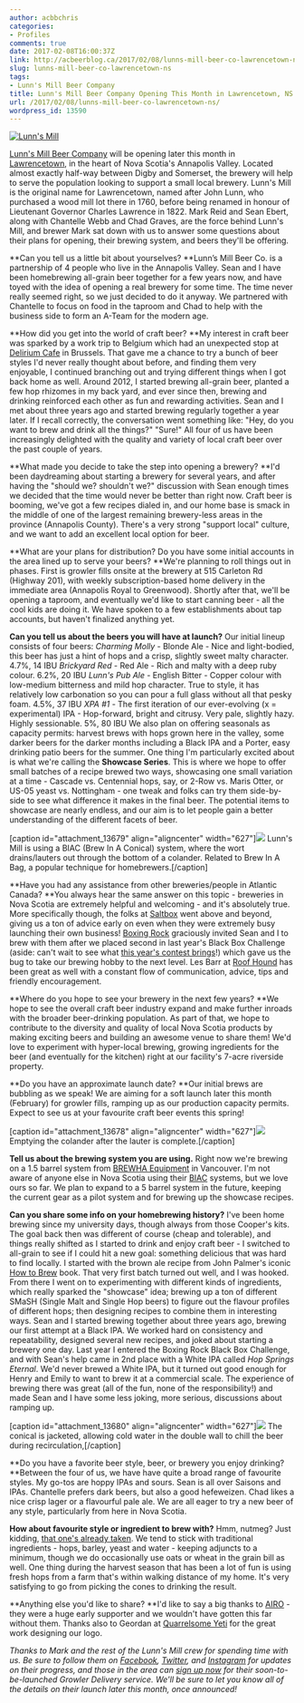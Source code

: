 ```yaml
---
author: acbbchris
categories:
- Profiles
comments: true
date: 2017-02-08T16:00:37Z
link: http://acbeerblog.ca/2017/02/08/lunns-mill-beer-co-lawrencetown-ns/
slug: lunns-mill-beer-co-lawrencetown-ns
tags:
- Lunn's Mill Beer Company
title: Lunn's Mill Beer Company Opening This Month in Lawrencetown, NS
url: /2017/02/08/lunns-mill-beer-co-lawrencetown-ns/
wordpress_id: 13590
---
```


[![Lunn's Mill](http://acbeerblog.ca/wp-content/uploads/2018/02/LunnsMill20170207-668x1024.png)](http://acbeerblog.ca/wp-content/uploads/2018/02/LunnsMill20170207.png)


[Lunn's Mill Beer Company](https://lunnsmill.beer/) will be opening later this month in [Lawrencetown](https://goo.gl/maps/iWnP9vLMAvA2), in the heart of Nova Scotia's Annapolis Valley. Located almost exactly half-way between Digby and Somerset, the brewery will help to serve the population looking to support a small local brewery. Lunn's Mill is the original name for Lawrencetown, named after John Lunn, who purchased a wood mill lot there in 1760, before being renamed in honour of Lieutenant Governor Charles Lawrence in 1822. Mark Reid and Sean Ebert, along with Chantelle Webb and Chad Graves, are the force behind Lunn's Mill, and brewer Mark sat down with us to answer some questions about their plans for opening, their brewing system, and beers they'll be offering.

**Can you tell us a little bit about yourselves?
**Lunn’s Mill Beer Co. is a partnership of 4 people who live in the Annapolis Valley. Sean and I have been homebrewing all-grain beer together for a few years now, and have toyed with the idea of opening a real brewery for some time. The time never really seemed right, so we just decided to do it anyway. We partnered with Chantelle to focus on food in the taproom and Chad to help with the business side to form an A-Team for the modern age.

**How did you get into the world of craft beer?
**My interest in craft beer was sparked by a work trip to Belgium which had an unexpected stop at [Delirium Cafe](http://www.deliriumcafe.be/bar/) in Brussels. That gave me a chance to try a bunch of beer styles I'd never really thought about before, and finding them very enjoyable, I continued branching out and trying different things when I got back home as well. Around 2012, I started brewing all-grain beer, planted a few hop rhizomes in my back yard, and ever since then, brewing and drinking reinforced each other as fun and rewarding activities.
Sean and I met about three years ago and started brewing regularly together a year later. If I recall correctly, the conversation went something like: "Hey, do you want to brew and drink all the things?" "Sure!"
All four of us have been increasingly delighted with the quality and variety of local craft beer over the past couple of years.

**What made you decide to take the step into opening a brewery?
**I'd been daydreaming about starting a brewery for several years, and after having the "should we? shouldn't we?" discussion with Sean enough times we decided that the time would never be better than right now. Craft beer is booming, we've got a few recipes dialed in, and our home base is smack in the middle of one of the largest remaining brewery-less areas in the province (Annapolis County).
There's a very strong "support local" culture, and we want to add an excellent local option for beer.

**What are your plans for distribution? Do you have some initial accounts in the area lined up to serve your beers?
**We're planning to roll things out in phases. First is growler fills onsite at the brewery at 515 Carleton Rd (Highway 201), with weekly subscription-based home delivery in the immediate area (Annapolis Royal to Greenwood). Shortly after that, we'll be opening a taproom, and eventually we'd like to start canning beer - all the cool kids are doing it. We have spoken to a few establishments about tap accounts, but haven't finalized anything yet.

**Can you tell us about the beers you will have at launch?**
Our initial lineup consists of four beers:
_Charming Molly_ - Blonde Ale - Nice and light-bodied, this beer has just a hint of hops and a crisp, slightly sweet malty character. 4.7%, 14 IBU
_Brickyard Red_ - Red Ale - Rich and malty with a deep ruby colour. 6.2%, 20 IBU
_Lunn's Pub Ale_ - English Bitter - Copper colour with low-medium bitterness and mild hop character. True to style, it has relatively low carbonation so you can pour a full glass without all that pesky foam. 4.5%, 37 IBU
_XPA #1_ - The first iteration of our ever-evolving (x = experimental) IPA - Hop-forward, bright and citrusy. Very pale, slightly hazy. Highly sessionable. 5%, 80 IBU
We also plan on offering seasonals as capacity permits: harvest brews with hops grown here in the valley, some darker beers for the darker months including a Black IPA and a Porter, easy drinking patio beers for the summer.
One thing I'm particularly excited about is what we're calling the **Showcase Series**. This is where we hope to offer small batches of a recipe brewed two ways, showcasing one small variation at a time - Cascade vs. Centennial hops, say, or 2-Row vs. Maris Otter, or US-05 yeast vs. Nottingham - one tweak and folks can try them side-by-side to see what difference it makes in the final beer. The potential items to showcase are nearly endless, and our aim is to let people gain a better understanding of the different facets of beer.

[caption id="attachment_13679" align="aligncenter" width="627"][![](http://acbeerblog.ca/wp-content/uploads/2018/02/2017-01-20-20.33.21-e1486571224166-759x1024.jpg)](http://acbeerblog.ca/wp-content/uploads/2018/02/2017-01-20-20.33.21-e1486571224166.jpg) Lunn's Mill is using a BIAC (Brew In A Conical) system, where the wort drains/lauters out through the bottom of a colander. Related to Brew In A Bag, a popular technique for homebrewers.[/caption]

**Have you had any assistance from other breweries/people in Atlantic Canada?
**You always hear the same answer on this topic - breweries in Nova Scotia are extremely helpful and welcoming - and it's absolutely true. More specifically though, the folks at [Saltbox](http://www.saltboxbrewingcompany.ca/) went above and beyond, giving us a ton of advice early on even when they were extremely busy launching their own business! [Boxing Rock](http://www.boxingrock.ca/) graciously invited Sean and I to brew with them after we placed second in last year's Black Box Challenge (aside: can't wait to see what [this year's contest brings](http://boxingrock.ca/blackbox2017)!) which gave us the bug to take our brewing hobby to the next level. Les Barr at [Roof Hound](https://www.facebook.com/roofhound/) has been great as well with a constant flow of communication, advice, tips and friendly encouragement.

**Where do you hope to see your brewery in the next few years?
**We hope to see the overall craft beer industry expand and make further inroads with the broader beer-drinking population. As part of that, we hope to contribute to the diversity and quality of local Nova Scotia products by making exciting beers and building an awesome venue to share them! We'd love to experiment with hyper-local brewing, growing ingredients for the beer (and eventually for the kitchen) right at our facility's 7-acre riverside property.

**Do you have an approximate launch date?
**Our initial brews are bubbling as we speak! We are aiming for a soft launch later this month (February) for growler fills, ramping up as our production capacity permits. Expect to see us at your favourite craft beer events this spring!

[caption id="attachment_13678" align="aligncenter" width="627"][![](http://acbeerblog.ca/wp-content/uploads/2018/02/2017-02-03-21.31.16-913x1024.jpg)](http://acbeerblog.ca/wp-content/uploads/2018/02/2017-02-03-21.31.16.jpg) Emptying the colander after the lauter is complete.[/caption]

**Tell us about the brewing system you are using.**
Right now we're brewing on a 1.5 barrel system from [BREWHA Equipment](https://brewhaequipment.com/) in Vancouver. I'm not aware of anyone else in Nova Scotia using their [BIAC](https://brewhaequipment.com/blogs/howtobrewbeer/13081329-how-to-all-grain-brew-in-the-biac) systems, but we love ours so far. We plan to expand to a 5 barrel system in the future, keeping the current gear as a pilot system and for brewing up the showcase recipes.

**Can you share some info on your homebrewing history?**
I've been home brewing since my university days, though always from those Cooper's kits. The goal back then was different of course (cheap and tolerable), and things really shifted as I started to drink and enjoy craft beer - I switched to all-grain to see if I could hit a new goal: something delicious that was hard to find locally. I started with the brown ale recipe from John Palmer's iconic [How to Brew](http://www.howtobrew.com/) book. That very first batch turned out well, and I was hooked. From there I went on to experimenting with different kinds of ingredients, which really sparked the "showcase" idea; brewing up a ton of different SMaSH (Single Malt and Single Hop beers) to figure out the flavour profiles of different hops; then designing recipes to combine them in interesting ways.
Sean and I started brewing together about three years ago, brewing our first attempt at a Black IPA. We worked hard on consistency and repeatability, designed several new recipes, and joked about starting a brewery one day.
Last year I entered the Boxing Rock Black Box Challenge, and with Sean's help came in 2nd place with a White IPA called _Hop Springs Eternal_. We'd never brewed a White IPA, but it turned out good enough for Henry and Emily to want to brew it at a commercial scale. The experience of brewing there was great (all of the fun, none of the responsibility!) and made Sean and I have some less joking, more serious, discussions about ramping up.

[caption id="attachment_13680" align="aligncenter" width="627"][![](http://acbeerblog.ca/wp-content/uploads/2018/02/2017-01-21-01.22.18-702x1024.jpg)](http://acbeerblog.ca/wp-content/uploads/2018/02/2017-01-21-01.22.18.jpg) The conical is jacketed, allowing cold water in the double wall to chill the beer during recirculation,[/caption]

**Do you have a favorite beer style, beer, or brewery you enjoy drinking?
**Between the four of us, we have have quite a broad range of favourite styles. My go-tos are hoppy IPAs and sours. Sean is all over Saisons and IPAs. Chantelle prefers dark beers, but also a good hefeweizen. Chad likes a nice crisp lager or a flavourful pale ale. We are all eager to try a new beer of any style, particularly from here in Nova Scotia.

**How about favourite style or ingredient to brew with?**
Hmm, nutmeg? Just kidding, [that one's already taken](https://902brewcast.simplecast.fm/8). We tend to stick with traditional ingredients - hops, barley, yeast and water - keeping adjuncts to a minimum, though we do occasionally use oats or wheat in the grain bill as well. One thing during the harvest season that has been a lot of fun is using fresh hops from a farm that's within walking distance of my home. It's very satisfying to go from picking the cones to drinking the result.

**Anything else you'd like to share?
**I'd like to say a big thanks to [AIRO](http://ruralopportunity.com/) - they were a huge early supporter and we wouldn't have gotten this far without them.
Thanks also to Geordan at [Quarrelsome Yeti](http://yetifight.com/) for the great work designing our logo.

_Thanks to Mark and the rest of the Lunn's Mill crew for spending time with us. Be sure to follow them on [Facebook](https://www.facebook.com/LunnsMill/), [Twitter](https://twitter.com/LunnsMill/), and [Instagram](https://www.instagram.com/lunnsmill/) for updates on their progress, and those in the area can [sign up now](mailto:preorder@lunnsmill.beer?subject=Sign%20Me%20Up%20please&amp;body=Gimme%20Some%20Of%20That%20Tasty%20Beer!) for their soon-to-be-launched Growler Delivery service. We'll be sure to let you know all of the details on their launch later this month, once announced!_
